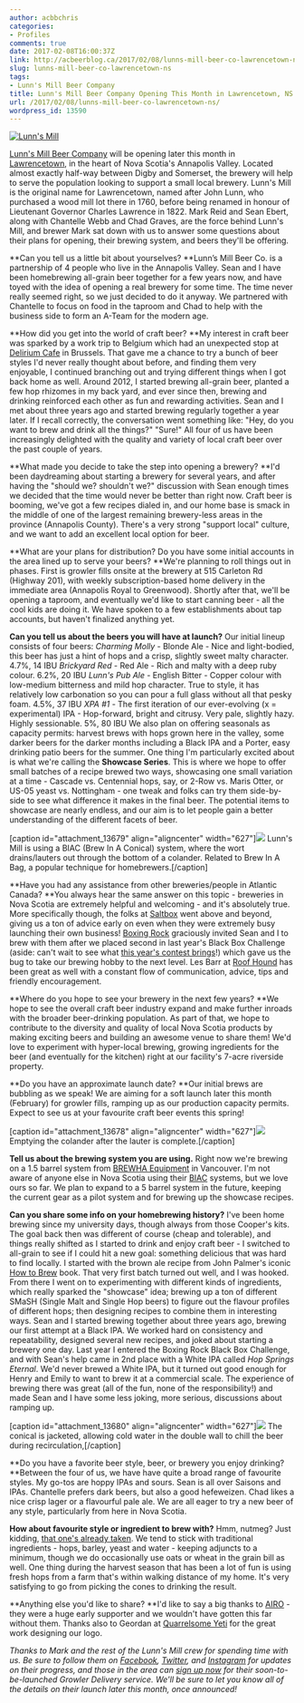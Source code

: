 ```yaml
---
author: acbbchris
categories:
- Profiles
comments: true
date: 2017-02-08T16:00:37Z
link: http://acbeerblog.ca/2017/02/08/lunns-mill-beer-co-lawrencetown-ns/
slug: lunns-mill-beer-co-lawrencetown-ns
tags:
- Lunn's Mill Beer Company
title: Lunn's Mill Beer Company Opening This Month in Lawrencetown, NS
url: /2017/02/08/lunns-mill-beer-co-lawrencetown-ns/
wordpress_id: 13590
---
```


[![Lunn's Mill](http://acbeerblog.ca/wp-content/uploads/2018/02/LunnsMill20170207-668x1024.png)](http://acbeerblog.ca/wp-content/uploads/2018/02/LunnsMill20170207.png)


[Lunn's Mill Beer Company](https://lunnsmill.beer/) will be opening later this month in [Lawrencetown](https://goo.gl/maps/iWnP9vLMAvA2), in the heart of Nova Scotia's Annapolis Valley. Located almost exactly half-way between Digby and Somerset, the brewery will help to serve the population looking to support a small local brewery. Lunn's Mill is the original name for Lawrencetown, named after John Lunn, who purchased a wood mill lot there in 1760, before being renamed in honour of Lieutenant Governor Charles Lawrence in 1822. Mark Reid and Sean Ebert, along with Chantelle Webb and Chad Graves, are the force behind Lunn's Mill, and brewer Mark sat down with us to answer some questions about their plans for opening, their brewing system, and beers they'll be offering.

**Can you tell us a little bit about yourselves?
**Lunn’s Mill Beer Co. is a partnership of 4 people who live in the Annapolis Valley. Sean and I have been homebrewing all-grain beer together for a few years now, and have toyed with the idea of opening a real brewery for some time. The time never really seemed right, so we just decided to do it anyway. We partnered with Chantelle to focus on food in the taproom and Chad to help with the business side to form an A-Team for the modern age.

**How did you get into the world of craft beer?
**My interest in craft beer was sparked by a work trip to Belgium which had an unexpected stop at [Delirium Cafe](http://www.deliriumcafe.be/bar/) in Brussels. That gave me a chance to try a bunch of beer styles I'd never really thought about before, and finding them very enjoyable, I continued branching out and trying different things when I got back home as well. Around 2012, I started brewing all-grain beer, planted a few hop rhizomes in my back yard, and ever since then, brewing and drinking reinforced each other as fun and rewarding activities.
Sean and I met about three years ago and started brewing regularly together a year later. If I recall correctly, the conversation went something like: "Hey, do you want to brew and drink all the things?" "Sure!"
All four of us have been increasingly delighted with the quality and variety of local craft beer over the past couple of years.

**What made you decide to take the step into opening a brewery?
**I'd been daydreaming about starting a brewery for several years, and after having the "should we? shouldn't we?" discussion with Sean enough times we decided that the time would never be better than right now. Craft beer is booming, we've got a few recipes dialed in, and our home base is smack in the middle of one of the largest remaining brewery-less areas in the province (Annapolis County).
There's a very strong "support local" culture, and we want to add an excellent local option for beer.

**What are your plans for distribution? Do you have some initial accounts in the area lined up to serve your beers?
**We're planning to roll things out in phases. First is growler fills onsite at the brewery at 515 Carleton Rd (Highway 201), with weekly subscription-based home delivery in the immediate area (Annapolis Royal to Greenwood). Shortly after that, we'll be opening a taproom, and eventually we'd like to start canning beer - all the cool kids are doing it. We have spoken to a few establishments about tap accounts, but haven't finalized anything yet.

**Can you tell us about the beers you will have at launch?**
Our initial lineup consists of four beers:
_Charming Molly_ - Blonde Ale - Nice and light-bodied, this beer has just a hint of hops and a crisp, slightly sweet malty character. 4.7%, 14 IBU
_Brickyard Red_ - Red Ale - Rich and malty with a deep ruby colour. 6.2%, 20 IBU
_Lunn's Pub Ale_ - English Bitter - Copper colour with low-medium bitterness and mild hop character. True to style, it has relatively low carbonation so you can pour a full glass without all that pesky foam. 4.5%, 37 IBU
_XPA #1_ - The first iteration of our ever-evolving (x = experimental) IPA - Hop-forward, bright and citrusy. Very pale, slightly hazy. Highly sessionable. 5%, 80 IBU
We also plan on offering seasonals as capacity permits: harvest brews with hops grown here in the valley, some darker beers for the darker months including a Black IPA and a Porter, easy drinking patio beers for the summer.
One thing I'm particularly excited about is what we're calling the **Showcase Series**. This is where we hope to offer small batches of a recipe brewed two ways, showcasing one small variation at a time - Cascade vs. Centennial hops, say, or 2-Row vs. Maris Otter, or US-05 yeast vs. Nottingham - one tweak and folks can try them side-by-side to see what difference it makes in the final beer. The potential items to showcase are nearly endless, and our aim is to let people gain a better understanding of the different facets of beer.

[caption id="attachment_13679" align="aligncenter" width="627"][![](http://acbeerblog.ca/wp-content/uploads/2018/02/2017-01-20-20.33.21-e1486571224166-759x1024.jpg)](http://acbeerblog.ca/wp-content/uploads/2018/02/2017-01-20-20.33.21-e1486571224166.jpg) Lunn's Mill is using a BIAC (Brew In A Conical) system, where the wort drains/lauters out through the bottom of a colander. Related to Brew In A Bag, a popular technique for homebrewers.[/caption]

**Have you had any assistance from other breweries/people in Atlantic Canada?
**You always hear the same answer on this topic - breweries in Nova Scotia are extremely helpful and welcoming - and it's absolutely true. More specifically though, the folks at [Saltbox](http://www.saltboxbrewingcompany.ca/) went above and beyond, giving us a ton of advice early on even when they were extremely busy launching their own business! [Boxing Rock](http://www.boxingrock.ca/) graciously invited Sean and I to brew with them after we placed second in last year's Black Box Challenge (aside: can't wait to see what [this year's contest brings](http://boxingrock.ca/blackbox2017)!) which gave us the bug to take our brewing hobby to the next level. Les Barr at [Roof Hound](https://www.facebook.com/roofhound/) has been great as well with a constant flow of communication, advice, tips and friendly encouragement.

**Where do you hope to see your brewery in the next few years?
**We hope to see the overall craft beer industry expand and make further inroads with the broader beer-drinking population. As part of that, we hope to contribute to the diversity and quality of local Nova Scotia products by making exciting beers and building an awesome venue to share them! We'd love to experiment with hyper-local brewing, growing ingredients for the beer (and eventually for the kitchen) right at our facility's 7-acre riverside property.

**Do you have an approximate launch date?
**Our initial brews are bubbling as we speak! We are aiming for a soft launch later this month (February) for growler fills, ramping up as our production capacity permits. Expect to see us at your favourite craft beer events this spring!

[caption id="attachment_13678" align="aligncenter" width="627"][![](http://acbeerblog.ca/wp-content/uploads/2018/02/2017-02-03-21.31.16-913x1024.jpg)](http://acbeerblog.ca/wp-content/uploads/2018/02/2017-02-03-21.31.16.jpg) Emptying the colander after the lauter is complete.[/caption]

**Tell us about the brewing system you are using.**
Right now we're brewing on a 1.5 barrel system from [BREWHA Equipment](https://brewhaequipment.com/) in Vancouver. I'm not aware of anyone else in Nova Scotia using their [BIAC](https://brewhaequipment.com/blogs/howtobrewbeer/13081329-how-to-all-grain-brew-in-the-biac) systems, but we love ours so far. We plan to expand to a 5 barrel system in the future, keeping the current gear as a pilot system and for brewing up the showcase recipes.

**Can you share some info on your homebrewing history?**
I've been home brewing since my university days, though always from those Cooper's kits. The goal back then was different of course (cheap and tolerable), and things really shifted as I started to drink and enjoy craft beer - I switched to all-grain to see if I could hit a new goal: something delicious that was hard to find locally. I started with the brown ale recipe from John Palmer's iconic [How to Brew](http://www.howtobrew.com/) book. That very first batch turned out well, and I was hooked. From there I went on to experimenting with different kinds of ingredients, which really sparked the "showcase" idea; brewing up a ton of different SMaSH (Single Malt and Single Hop beers) to figure out the flavour profiles of different hops; then designing recipes to combine them in interesting ways.
Sean and I started brewing together about three years ago, brewing our first attempt at a Black IPA. We worked hard on consistency and repeatability, designed several new recipes, and joked about starting a brewery one day.
Last year I entered the Boxing Rock Black Box Challenge, and with Sean's help came in 2nd place with a White IPA called _Hop Springs Eternal_. We'd never brewed a White IPA, but it turned out good enough for Henry and Emily to want to brew it at a commercial scale. The experience of brewing there was great (all of the fun, none of the responsibility!) and made Sean and I have some less joking, more serious, discussions about ramping up.

[caption id="attachment_13680" align="aligncenter" width="627"][![](http://acbeerblog.ca/wp-content/uploads/2018/02/2017-01-21-01.22.18-702x1024.jpg)](http://acbeerblog.ca/wp-content/uploads/2018/02/2017-01-21-01.22.18.jpg) The conical is jacketed, allowing cold water in the double wall to chill the beer during recirculation,[/caption]

**Do you have a favorite beer style, beer, or brewery you enjoy drinking?
**Between the four of us, we have have quite a broad range of favourite styles. My go-tos are hoppy IPAs and sours. Sean is all over Saisons and IPAs. Chantelle prefers dark beers, but also a good hefeweizen. Chad likes a nice crisp lager or a flavourful pale ale. We are all eager to try a new beer of any style, particularly from here in Nova Scotia.

**How about favourite style or ingredient to brew with?**
Hmm, nutmeg? Just kidding, [that one's already taken](https://902brewcast.simplecast.fm/8). We tend to stick with traditional ingredients - hops, barley, yeast and water - keeping adjuncts to a minimum, though we do occasionally use oats or wheat in the grain bill as well. One thing during the harvest season that has been a lot of fun is using fresh hops from a farm that's within walking distance of my home. It's very satisfying to go from picking the cones to drinking the result.

**Anything else you'd like to share?
**I'd like to say a big thanks to [AIRO](http://ruralopportunity.com/) - they were a huge early supporter and we wouldn't have gotten this far without them.
Thanks also to Geordan at [Quarrelsome Yeti](http://yetifight.com/) for the great work designing our logo.

_Thanks to Mark and the rest of the Lunn's Mill crew for spending time with us. Be sure to follow them on [Facebook](https://www.facebook.com/LunnsMill/), [Twitter](https://twitter.com/LunnsMill/), and [Instagram](https://www.instagram.com/lunnsmill/) for updates on their progress, and those in the area can [sign up now](mailto:preorder@lunnsmill.beer?subject=Sign%20Me%20Up%20please&amp;body=Gimme%20Some%20Of%20That%20Tasty%20Beer!) for their soon-to-be-launched Growler Delivery service. We'll be sure to let you know all of the details on their launch later this month, once announced!_
